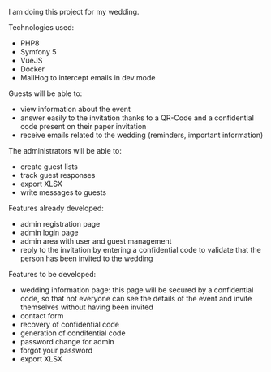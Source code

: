 I am doing this project for my wedding. 

Technologies used:
- PHP8
- Symfony 5
- VueJS
- Docker
- MailHog to intercept emails in dev mode

Guests will be able to:
- view information about the event
- answer easily to the invitation thanks to a QR-Code and a confidential code present on their paper invitation
- receive emails related to the wedding (reminders, important information)

The administrators will be able to:
- create guest lists
- track guest responses
- export XLSX
- write messages to guests

Features already developed:
- admin registration page
- admin login page
- admin area with user and guest management
- reply to the invitation by entering a confidential code to validate that the person has been invited to the wedding

Features to be developed:
- wedding information page: this page will be secured by a confidential code, so that not everyone can see the details
of the event and invite themselves without having been invited
- contact form
- recovery of confidential code
- generation of condifential code
- password change for admin
- forgot your password
- export XLSX
  

